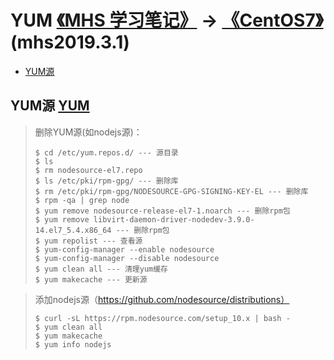 # YUM [《MHS 学习笔记》] -> [《CentOS7》]  (mhs2019.3.1)

- [YUM源]

## <span id="yum-repository">YUM源</span> [YUM]
> 删除YUM源(如nodejs源)：
> ```
> $ cd /etc/yum.repos.d/ --- 源目录
> $ ls
> $ rm nodesource-el7.repo
> $ ls /etc/pki/rpm-gpg/ --- 删除库
> $ rm /etc/pki/rpm-gpg/NODESOURCE-GPG-SIGNING-KEY-EL --- 删除库
> $ rpm -qa | grep node
> $ yum remove nodesource-release-el7-1.noarch --- 删除rpm包
> $ yum remove libvirt-daemon-driver-nodedev-3.9.0-14.el7_5.4.x86_64 --- 删除rpm包
> $ yum repolist --- 查看源
> $ yum-config-manager --enable nodesource
> $ yum-config-manager --disable nodesource
> $ yum clean all --- 清理yum缓存
> $ yum makecache --- 更新源
> ```

> 添加nodejs源（https://github.com/nodesource/distributions）
> ```
> $ curl -sL https://rpm.nodesource.com/setup_10.x | bash -
> $ yum clean all
> $ yum makecache
> $ yum info nodejs
> ```

##
[《MHS 学习笔记》]: https://mhsnet.github.io/note/ "《MHS 学习笔记》"
[《CentOS7》]: https://mhsnet.github.io/note/os/centos7/index.html "《CentOS7》"
[YUM]: https://mhsnet.github.io/note/os/centos7/others/yum.html "YUM"

[YUM源]: https://mhsnet.github.io/note/os/centos7/others/yum.html#yum-repository "YUM源"
